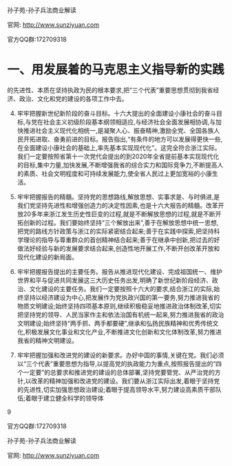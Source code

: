 孙子苑-孙子兵法商业解读

官网: http://www.sunziyuan.com

官方QQ群:172709318

# 一、用发展着的马克思主义指导新的实践

的先进性、本质在坚持执政为民的根本要求,把“三个代表”重要思想贯彻到我省经济、政治、文化和党的建设的各项工作中去。

4. 牢牢把握新世纪新阶段的奋斗目标。十六大提出的全面建设小康社会的奋斗目标,与党在社会主义初级阶段基本纲领相适应,与经济社会全面发展相协调,与加快推进社会主义现代化相统一,是凝聚人心、振奋精神,激励全党、全国各族人民开拓进取、奋勇前进的目标。报告指出,“有条件的地方可以发展得更快一些,在全面建设小康社会的基础上,率先基本实现现代化”。这完全符合浙江实际。我们一定要按照省第十一次党代会提出的到2020年全省提前基本实现现代化的目标,集中力量,加快发展,不断增强我省的综合实力和国际竞争力,不断提高人的素质、社会文明程度和可持续发展能力,使全省人民过上更加宽裕的小康生活。

5. 牢牢把握报告的精髓。坚持党的思想路线,解放思想、实事求是、与时俱进,是我们党坚持先进性和增强创造力的决定性因素,也是十六大报告的精髓。改革开放20多年来浙江发生历史性巨变的过程,就是不断解放思想的过程,就是不断开拓创新的过程。我们要始终坚持“三个解放出来”,善于在解放思想中统一思想,把党的路线方针政策与浙江的实际紧密结合起来;善于在实践中探索,把坚持科学理论的指导与尊重群众的首创精神结合起来;善于在继承中创新,把过去的好做法好经验与新的发展要求结合起来,创造性地开展工作,不断开创改革开放和现代化建设的新局面。

6. 牢牢把握报告提出的主要任务。报告从推进现代化建设、完成祖国统一、维护世界和平与促进共同发展这三大历史任务出发,明确了新世纪新阶段经济、政治、文化建设的主要任务。我们一定要按照十六大的要求,结合浙江的实际,始终坚持以经济建设为中心,把发展作为党执政兴国的第一要务,努力推进我省的物质文明建设;始终坚持四项基本原则,继续积极稳妥地推进政治体制改革,切实把坚持党的领导、人民当家作主和依法治国有机统一起来,努力推进我省的政治文明建设;始终坚持“两手抓、两手都要硬”,继承和弘扬民族精神和优秀传统文化,积极发展文化事业和文化产业,不断推进文化创新和文化体制改革,努力推进我省的精神文明建设。

7. 牢牢把握加强和改进党的建设的新要求。办好中国的事情,关键在党。我们必须以“三个代表”重要思想为指导,以提高党的执政能力为重点,按照报告提出的“四个一定要”的总要求和推进党的建设的总体部署,坚持党要管党、从严治党的方针,以改革的精神加强和改进党的建设。我们要从浙江实际出发,着眼于坚持党的先进性,切实加强思想政治建设;着眼于提高领导水平,努力建设高素质干部队伍;着眼于建立健全科学的领导体

9

官方QQ群:172709318

孙子苑-孙子兵法商业解读

官网: http://www.sunziyuan.com